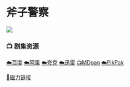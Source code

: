# 斧子警察
![](/image/斧子警察.jpg)

### 📺 剧集资源 <Badge type="warning" text="漫迪MDsub" />

[☁️百度](https://pan.baidu.com/s/1icuXS2xsafwPG0vT1Un41w?pwd=2x48)  [☁️阿里](https://www.aliyundrive.com/s/gW3fZKonnMq)  [☁️夸克](https://pan.quark.cn/s/de8130a516c1)  [☁️迅雷](https://pan.xunlei.com/s/VNnhPPxnxppy6kWOL6vsRtiGA1?pwd=c9p3#)  [📺MDpan](https://pan.mdsub.top/%E6%96%A7%E5%AD%90%E8%AD%A6%E5%AF%9F)  [☁️PikPak](https://mypikpak.com/s/VNmWYp0LPn1C_DtcwN5G5FJUo1)

[🧲磁力链接](magnet:?xt=urn:btih:776e09bcec73f621f62b5962a297c5a3ab643682)